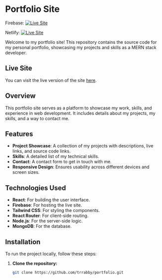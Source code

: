 # Portfolio Site

Firebase: [![Live Site](https://img.shields.io/badge/Live%20Site-Portfolio%20Site-brightgreen)](https://portfolio-6880f.web.app)

Netlify: [![Live Site](https://img.shields.io/badge/Live%20Site-Portfolio%20Site-brightgreen)](https://towfiq-portfolio.netlify.app)

Welcome to my portfolio site! This repository contains the source code for my personal portfolio, showcasing my projects and skills as a MERN stack developer.

## Live Site

You can visit the live version of the site [here](https://portfolio-6880f.web.app).

## Overview

This portfolio site serves as a platform to showcase my work, skills, and experience in web development. It includes details about my projects, my skills, and a way to contact me.

## Features

- **Project Showcase**: A collection of my projects with descriptions, live links, and source code links.
- **Skills**: A detailed list of my technical skills.
- **Contact**: A contact form to get in touch with me.
- **Responsive Design**: Ensures usability across different devices and screen sizes.

## Technologies Used

- **React**: For building the user interface.
- **Firebase**: For hosting the live site.
- **Tailwind CSS**: For styling the components.
- **React Router**: For client-side routing.
- **Node.js**: For the server-side logic.
- **MongoDB**: For the database.

## Installation

To run the project locally, follow these steps:

1. **Clone the repository:**
   ```bash
   git clone https://github.com/trrabby/portfolio.git
